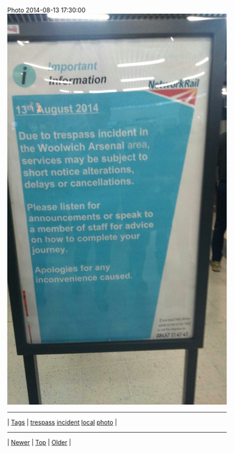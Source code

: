 <!--
title: Photo 2014-08-13 17
date: 2020-06-28T15:02:25.114Z
tags: trespass, incident, local, photo
-->












Photo 2014-08-13 17:30:00
![](94643702047-0.jpg)

<!--BOTTOM-POST-NAVIGATION-->
---

| [Tags](tags.md) | [trespass](tag-trespass.md) [incident](tag-incident.md) [local](tag-local.md) [photo](tag-photo.md) |

---

| [Newer](94633761362.md) | [Top](index.md) | [Older](94736099227.md) |
